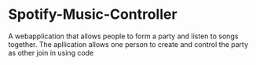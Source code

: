 # Spotify-Music-Controller

A webapplication that allows people to form a party and listen to songs together. The apllication allows one person to create and control the party as other join in using code
